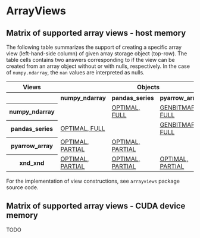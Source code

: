 # ArrayViews

## Matrix of supported array views - host memory

The following table summarizes the support of creating a specific array
view (left-hand-side column) of given array storage
object (top-row). The table cells contains two answers
corresponding to if the view can be created from an array object without or with nulls, respectively.
In the case of `numpy.ndarray`, the `nan` values are interpreted as nulls.

<!--START arrayviews TABLE-->
<table style="width:100%">
<tr><th>Views</th><th colspan="4">Objects</th></tr>
<tr><th></th><th>numpy_ndarray</th><th>pandas_series</th><th>pyarrow_array</th><th>xnd_xnd</th></tr>
<tr><th>numpy_ndarray</th><td></td><td><a href=https://github.com/plures/arrayviews/blob/master/arrayviews/numpy_ndarray_as.py#L28 title="def pandas_series(arr):
    import pandas as pd
    return pd.Series(arr, copy=False)
">OPTIMAL, FULL</a></td><td><a href=https://github.com/plures/arrayviews/blob/master/arrayviews/numpy_ndarray_as.py#L6 title="def pyarrow_array(arr):
    import numpy as np
    import pyarrow as pa
    if issubclass(arr.dtype.type, (np.floating, np.complexfloating)):
        isnan = np.isnan(arr)
        if isnan.any():
            pa_nul = pa.py_buffer(get_bitmap(isnan))
            return pa.Array.from_buffers(pa.from_numpy_dtype(arr.dtype),
                                         arr.size,
                                         [pa_nul, pa.py_buffer(arr)])
    return pa.Array.from_buffers(pa.from_numpy_dtype(arr.dtype),
                                 arr.size,
                                 [None, pa.py_buffer(arr)])
">GENBITMAP, FULL</a></td><td><a href=https://github.com/plures/arrayviews/blob/master/arrayviews/numpy_ndarray_as.py#L35 title="def xnd_xnd(arr):
    import numpy as np
    import xnd
    xd = xnd.xnd.from_buffer(arr)
    if issubclass(arr.dtype.type, (np.floating, np.complexfloating)):
        isnan = np.isnan(arr)
        if isnan.any():
            raise NotImplementedError('xnd view of numpy ndarray with nans')
    return xd
">OPTIMAL, PARTIAL</a></td></tr>
<tr><th>pandas_series</th><td><a href=https://github.com/plures/arrayviews/blob/master/arrayviews/pandas_series_as.py#L4 title="def numpy_ndarray(pd_ser):
    return pd_ser.to_numpy()
">OPTIMAL, FULL</a></td><td></td><td><a href=https://github.com/plures/arrayviews/blob/master/arrayviews/pandas_series_as.py#L10 title="def pyarrow_array(pd_ser):
    import pyarrow as pa
    isnan = pd_ser.isna()
    if isnan.any():
        pa_nul = pa.py_buffer(get_bitmap(isnan.to_numpy()))
        return pa.Array.from_buffers(pa.from_numpy_dtype(pd_ser.dtype),
                                     pd_ser.size,
                                     [pa_nul, pa.py_buffer(pd_ser.to_numpy())])
    return pa.Array.from_buffers(pa.from_numpy_dtype(pd_ser.dtype),
                                 pd_ser.size,
                                 [None, pa.py_buffer(pd_ser.to_numpy())])
">GENBITMAP, FULL</a></td><td><a href=https://github.com/plures/arrayviews/blob/master/arrayviews/pandas_series_as.py#L25 title="def xnd_xnd(pd_ser):
    import xnd
    isnan = pd_ser.isna()
    if not isnan.any():
        return xnd.xnd.from_buffer(pd_ser.to_numpy())
    raise NotImplementedError('xnd view of pandas.Series with nans')
">OPTIMAL, PARTIAL</a></td></tr>
<tr><th>pyarrow_array</th><td><a href=https://github.com/plures/arrayviews/blob/master/arrayviews/pyarrow_array_as.py#L2 title="def numpy_ndarray(pa_arr):
    if pa_arr.null_count == 0:
        return pa_arr.to_numpy()
    pa_nul, pa_buf = pa_arr.buffers()
    raise NotImplementedError('numpy.ndarray view of pyarrow.Array with nulls')
">OPTIMAL, PARTIAL</a></td><td><a href=https://github.com/plures/arrayviews/blob/master/arrayviews/pyarrow_array_as.py#L11 title="def pandas_series(pa_arr):
    import pandas as pd
    if pa_arr.null_count == 0:
        return pd.Series(pa_arr.to_numpy(), copy=False)
    pa_nul, pa_buf = pa_arr.buffers()
    raise NotImplementedError('pandas.Series view of pyarrow.Array with nulls')
">OPTIMAL, PARTIAL</a></td><td></td><td><a href=https://github.com/plures/arrayviews/blob/master/arrayviews/pyarrow_array_as.py#L21 title="def xnd_xnd(pa_arr):
    import xnd
    if pa_arr.null_count == 0:
        return xnd.xnd.from_buffer(pa_arr.to_numpy())
    pa_nul, pa_buf = pa_arr.buffers()
    raise NotImplementedError('xnd view of pyarrow.Array with nulls')
">OPTIMAL, PARTIAL</a></td></tr>
<tr><th>xnd_xnd</th><td><a href=https://github.com/plures/arrayviews/blob/master/arrayviews/xnd_xnd_as.py#L1 title="def numpy_ndarray(xd_arr):
    import numpy as np
    if not xd_arr.dtype.isoptional():
        return np.array(xd_arr, copy=False)
    raise NotImplementedError(
        'numpy.ndarray view of xnd.xnd with optional values')
">OPTIMAL, PARTIAL</a></td><td><a href=https://github.com/plures/arrayviews/blob/master/arrayviews/xnd_xnd_as.py#L11 title="def pandas_series(xd_arr):
    import pandas as pd
    if not xd_arr.dtype.isoptional():
        return pd.Series(memoryview(xd_arr),
                         dtype=str(xd_arr.dtype),
                         copy=False)
    raise NotImplementedError(
        'pandas.Series view of xnd.xnd with optional values')
">OPTIMAL, PARTIAL</a></td><td><a href=https://github.com/plures/arrayviews/blob/master/arrayviews/xnd_xnd_as.py#L23 title="def pyarrow_array(xd_arr):
    import pyarrow as pa
    if not xd_arr.dtype.isoptional():
        pa_buf = pa.py_buffer(memoryview(xd_arr))
        return pa.Array.from_buffers(
            pa.from_numpy_dtype(str(xd_arr.dtype)),
            xd_arr.type.datasize//xd_arr.type.itemsize,
            [None, pa_buf])
    raise NotImplementedError(
        'pyarrow.Array view of xnd.xnd with optional values')
">OPTIMAL, PARTIAL</a></td><td></td></tr>
</table>
<!--END arrayviews TABLE-->


For the implementation of view constructions, see `arrayviews` package source code.

## Matrix of supported array views - CUDA device memory

TODO

